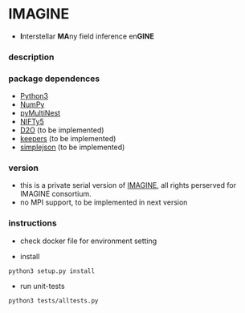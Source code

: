 # IMAGINE
* **I**nterstellar **MA**ny field inference en**GINE**

### description



### package dependences

-   [Python3](http://www.python.org/)
-   [NumPy](http://www.numpy.org/)
-   [pyMultiNest](https://github.com/JohannesBuchner/PyMultiNest)
-   [NIFTy5](https://gitlab.mpcdf.mpg.de/ift/NIFTy)
-   [D2O](https://gitlab.mpcdf.mpg.de/ift/D2O) (to be implemented)
-   [keepers](https://gitlab.mpcdf.mpg.de/ift/keepers) (to be implemented)
-   [simplejson](https://github.com/simplejson/simplejson) (to be implemented)


### version
- this is a private serial version of [IMAGINE](https://gitlab.mpcdf.mpg.de/ift/IMAGINE), 
all rights perserved for IMAGINE consortium.
- no MPI support, to be implemented in next version

### instructions

- check docker file for environment setting

- install
```
python3 setup.py install
```

- run unit-tests
```
python3 tests/alltests.py
```
